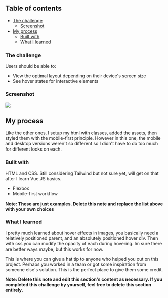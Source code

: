 
## Table of contents

- [The challenge](#the-challenge)
  - [Screenshot](#screenshot)
- [My process](#my-process)
  - [Built with](#built-with)
  - [What I learned](#what-i-learned)

### The challenge

Users should be able to:

- View the optimal layout depending on their device's screen size
- See hover states for interactive elements

### Screenshot

![](./screenshot.jpg)

## My process
Like the other ones, I setup my html with classes, added the assets, then styled them with the mobile-first principle. However in this one, the mobile and desktop versions weren't so different so I didn't have to do too much for different looks on each.

### Built with
HTML and CSS. Still considering Tailwind but not sure yet, will get on that after I learn Vue.JS basics.
- Flexbox
- Mobile-first workflow 

**Note: These are just examples. Delete this note and replace the list above with your own choices**

### What I learned

I pretty much learned about hover effects in images, you basically need a relatively positioned parent, and an absolutely positioned hover div. Then with css you can modify the opacity of each during hovering. Im sure there are better ways maybe, but this works for now.

This is where you can give a hat tip to anyone who helped you out on this project. Perhaps you worked in a team or got some inspiration from someone else's solution. This is the perfect place to give them some credit.

**Note: Delete this note and edit this section's content as necessary. If you completed this challenge by yourself, feel free to delete this section entirely.**
